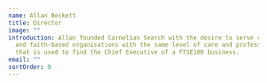 ```yaml
---
name: Allan Beckett
title: Director
image: ""
introduction: Allan founded Carnelian Search with the desire to serve charitable
  and faith-based organisations with the same level of care and professionalism
  that is used to find the Chief Executive of a FTSE100 business.
email: ""
sortOrder: 0
---
```

